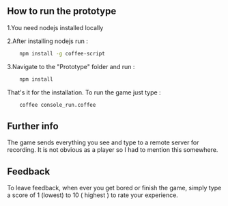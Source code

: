## How to run the prototype

1.You need nodejs installed locally

2.After installing nodejs run :
```bash
    npm install -g coffee-script
```

3.Navigate to the "Prototype" folder and run :
```bash
    npm install
````

That's it for the installation.
To run the game just type :
```bash
    coffee console_run.coffee
```

## Further info
The game sends everything you see and type to a remote server for recording. It is not obvious as a player so I had to mention this somewhere.

## Feedback
To leave feedback, when ever you get bored or finish the game, simply type a score of 1 (lowest) to 10 ( highest ) to rate your experience.
